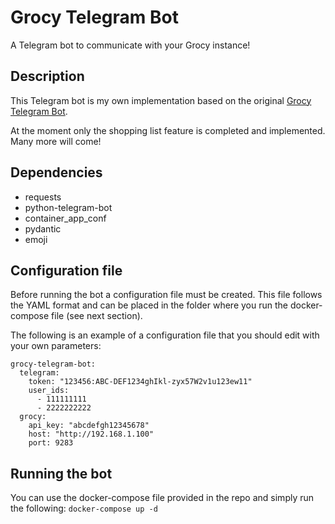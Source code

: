 # Grocy Telegram Bot
A Telegram bot to communicate with your Grocy instance!

## Description
This Telegram bot is my own implementation based on the original [Grocy Telegram Bot](https://github.com/markusressel/grocy-telegram-bot).

At the moment only the shopping list feature is completed and implemented. Many more will come!

## Dependencies
* requests
* python-telegram-bot
* container_app_conf
* pydantic
* emoji

## Configuration file
Before running the bot a configuration file must be created. This file follows the YAML format and can be placed in the folder where you run the docker-compose file (see next section).

The following is an example of a configuration file that you should edit with your own parameters:

```
grocy-telegram-bot:
  telegram:
    token: "123456:ABC-DEF1234ghIkl-zyx57W2v1u123ew11"
    user_ids:
      - 111111111
      - 2222222222
  grocy:
    api_key: "abcdefgh12345678"
    host: "http://192.168.1.100"
    port: 9283
```

## Running the bot
You can use the docker-compose file provided in the repo and simply run the following:
`docker-compose up -d`
